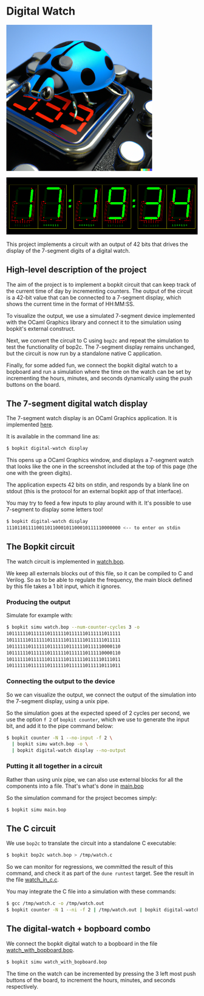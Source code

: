 # Digital Watch

<p>
  <img
    src="https://github.com/mbarbin/bopkit/blob/assets/image/bopkit-digital-watch.png?raw=true"
    width='384'
    alt="Logo"
  />
</p>

<p>
  <img
    src="https://github.com/mbarbin/bopkit/blob/assets/image/digital-watch.png?raw=true"
    alt="Logo"
  />
</p>

This project implements a circuit with an output of 42 bits that drives the
display of the 7-segment digits of a digital watch.

## High-level description of the project

The aim of the project is to implement a bopkit circuit that can keep track of
the current time of day by incrementing counters. The output of the circuit is a
42-bit value that can be connected to a 7-segment display, which shows the
current time in the format of HH:MM:SS.

To visualize the output, we use a simulated 7-segment device implemented with
the OCaml Graphics library and connect it to the simulation using bopkit's
external construct.

Next, we convert the circuit to C using `bop2c` and repeat the simulation to
test the functionality of bop2c. The 7-segment display remains unchanged, but
the circuit is now run by a standalone native C application.

Finally, for some added fun, we connect the bopkit digital watch to a bopboard
and run a simulation where the time on the watch can be set by incrementing the
hours, minutes, and seconds dynamically using the push buttons on the board.

## The 7-segment digital watch display

The 7-segment watch display is an OCaml Graphics application. It is implemented
[here](https://github.com/mbarbin/bopkit/tree/main/stdlib/7-segment/src).

It is available in the command line as:

<!-- $MDX skip -->
```bash
$ bopkit digital-watch display
```

This opens up a OCaml Graphics window, and displays a 7-segment watch that looks
like the one in the screenshot included at the top of this page (the one with
the green digits).

The application expects 42 bits on stdin, and responds by a blank line on stdout
(this is the protocol for an external bopkit app of that interface).

You may try to feed a few inputs to play around with it. It's possible to use
7-segment to display some letters too!

<!-- $MDX skip -->
```bash
$ bopkit digital-watch display
111011011110011011000101100010111110000000 <-- to enter on stdin
```

## The Bopkit circuit

The watch circuit is implemented in
[watch.bop](https://github.com/mbarbin/bopkit/tree/main/project/digital-watch/watch.bop).

We keep all externals blocks out of this file, so it can be compiled to C and
Verilog. So as to be able to regulate the frequency, the main block defined by
this file takes a 1 bit input, which it ignores.

### Producing the output

Simulate for example with:

```bash
$ bopkit simu watch.bop --num-counter-cycles 3 -o
101111110111111011111101111110111111011111
101111110111111011111101111110111111011111
101111110111111011111101111110111110000110
101111110111111011111101111110111110000110
101111110111111011111101111110111110111011
101111110111111011111101111110111110111011
```

### Connecting the output to the device

So we can visualize the output, we connect the output of the simulation into the
7-segment display, using a unix pipe.

So the simulation goes at the expected speed of 2 cycles per second, we use the
option `f 2` of `bopkit counter`, which we use to generate the input bit, and
add it to the pipe command below:

<!-- $MDX skip -->
```bash
$ bopkit counter -N 1 --no-input -f 2 \
  | bopkit simu watch.bop -o \
  | bopkit digital-watch display --no-output
```

### Putting it all together in a circuit

Rather than using unix pipe, we can also use external blocks for all the
components into a file. That's what's done in
[main.bop](https://github.com/mbarbin/bopkit/tree/main/project/digital-watch/main.bop)

So the simulation command for the project becomes simply:
<!-- $MDX skip -->
```bash
$ bopkit simu main.bop
```

## The C circuit

We use `bop2c` to translate the circuit into a standalone C executable:

<!-- $MDX skip -->
```bash
$ bopkit bop2c watch.bop > /tmp/watch.c
```

So we can monitor for regressions, we committed the result of this command, and
check it as part of the `dune runtest` target. See the result in the file
[watch_in_c.c](https://github.com/mbarbin/bopkit/tree/main/project/digital-watch/watch_in_c.c).

You may integrate the C file into a simulation with these commands:

<!-- $MDX skip -->
```bash
$ gcc /tmp/watch.c -o /tmp/watch.out
$ bopkit counter -N 1 --ni -f 2 | /tmp/watch.out | bopkit digital-watch display --no
```

## The digital-watch + bopboard combo

We connect the bopkit digital watch to a bopboard in the file
[watch_with_bopboard.bop](https://github.com/mbarbin/bopkit/tree/main/project/digital-watch/watch_with_bopboard.bop).

<!-- $MDX skip -->
```bash
$ bopkit simu watch_with_bopboard.bop
```

The time on the watch can be incremented by pressing the 3 left most push
buttons of the board, to increment the hours, minutes, and seconds respectively.
